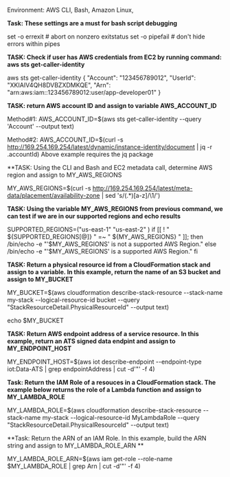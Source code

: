 Environment: AWS CLI, Bash, Amazon Linux, 

**Task: These settings are a must for bash script debugging**

set -o errexit  # abort on nonzero exitstatus
set -o pipefail # don't hide errors within pipes

**TASK: Check if user has AWS credentials from EC2 by running command: aws sts get-caller-identity**

aws sts get-caller-identity
{
    "Account": "123456789012",
    "UserId": "XKIAIV4QH8DVBZXDMKQE",
    "Arn": "arn:aws:iam::123456789012:user/app-developer01"
}

**TASK: return AWS account ID and assign to variable AWS_ACCOUNT_ID**

Method#1: AWS_ACCOUNT_ID=$(aws sts get-caller-identity --query 'Account' --output text)

Method#2: AWS_ACCOUNT_ID=$(curl -s http://169.254.169.254/latest/dynamic/instance-identity/document | jq -r .accountId)
Above example requires the jq package

**TASK: Using the CLI and Bash and EC2 metadata call, determine AWS region and assign to MY_AWS_REGIONS

MY_AWS_REGIONS=$(curl -s http://169.254.169.254/latest/meta-data/placement/availability-zone | sed 's/\(.*\)[a-z]/\1/')

**TASK: Using the variable MY_AWS_REGIONS from previous command, we can test if we are in our supported regions and echo results**

SUPPORTED_REGIONS=("us-east-1" "us-east-2" )
if [[ ! " ${SUPPORTED_REGIONS[@]} " =~ " ${MY_AWS_REGIONS} " ]]; then
    /bin/echo -e "'$MY_AWS_REGIONS' is not a supported AWS Region." 
else
    /bin/echo -e "'$MY_AWS_REGIONS' is a supported AWS Region." 
fi


**TASK: Return a physical resource id from a CloudFormation stack and assign to a variable. In this example, return the name of an S3 bucket and assign to MY_BUCKET**

MY_BUCKET=$(aws cloudformation describe-stack-resource --stack-name my-stack --logical-resource-id bucket --query "StackResourceDetail.PhysicalResourceId" --output text)

echo $MY_BUCKET

**TASK: Return AWS endpoint address of a service resource. In this example, return an ATS signed data endpint and assign to MY_ENDPOINT_HOST**

MY_ENDPOINT_HOST=$(aws iot describe-endpoint --endpoint-type iot:Data-ATS | grep endpointAddress | cut -d'"' -f 4)

**Task: Return the IAM Role of a resouces in a CloudFormation stack. The example below returns the role of a Lambda function and assign to MY_LAMBDA_ROLE**

MY_LAMBDA_ROLE=$(aws cloudformation describe-stack-resource --stack-name my-stack --logical-resource-id MyLambdaRole --query "StackResourceDetail.PhysicalResourceId" --output text)

**Task: Return the ARN of an IAM Role. In this example, build the ARN string and assign to MY_LAMBDA_ROLE_ARN **

MY_LAMBDA_ROLE_ARN=$(aws iam get-role --role-name $MY_LAMBDA_ROLE | grep Arn | cut -d'"' -f 4)
